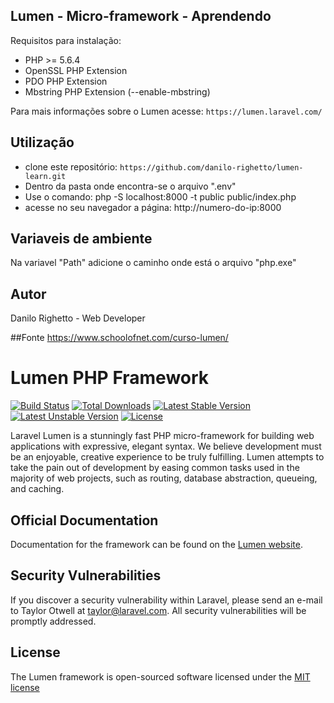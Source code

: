 ## Lumen - Micro-framework - Aprendendo
Requisitos para instalação:

* PHP >= 5.6.4
* OpenSSL PHP Extension
* PDO PHP Extension
* Mbstring PHP Extension (--enable-mbstring)

Para mais informações sobre o Lumen acesse: `https://lumen.laravel.com/`

## Utilização
* clone este repositório: `https://github.com/danilo-righetto/lumen-learn.git`
* Dentro da pasta onde encontra-se o arquivo ".env"
* Use o comando: php -S localhost:8000 -t public public/index.php
* acesse no seu navegador a página: http://numero-do-ip:8000

## Variaveis de ambiente
Na variavel "Path" adicione o caminho onde está o arquivo "php.exe"

## Autor
Danilo Righetto - Web Developer

##Fonte
https://www.schoolofnet.com/curso-lumen/

# Lumen PHP Framework

[![Build Status](https://travis-ci.org/laravel/lumen-framework.svg)](https://travis-ci.org/laravel/lumen-framework)
[![Total Downloads](https://poser.pugx.org/laravel/lumen-framework/d/total.svg)](https://packagist.org/packages/laravel/lumen-framework)
[![Latest Stable Version](https://poser.pugx.org/laravel/lumen-framework/v/stable.svg)](https://packagist.org/packages/laravel/lumen-framework)
[![Latest Unstable Version](https://poser.pugx.org/laravel/lumen-framework/v/unstable.svg)](https://packagist.org/packages/laravel/lumen-framework)
[![License](https://poser.pugx.org/laravel/lumen-framework/license.svg)](https://packagist.org/packages/laravel/lumen-framework)

Laravel Lumen is a stunningly fast PHP micro-framework for building web applications with expressive, elegant syntax. We believe development must be an enjoyable, creative experience to be truly fulfilling. Lumen attempts to take the pain out of development by easing common tasks used in the majority of web projects, such as routing, database abstraction, queueing, and caching.

## Official Documentation

Documentation for the framework can be found on the [Lumen website](http://lumen.laravel.com/docs).

## Security Vulnerabilities

If you discover a security vulnerability within Laravel, please send an e-mail to Taylor Otwell at taylor@laravel.com. All security vulnerabilities will be promptly addressed.

## License

The Lumen framework is open-sourced software licensed under the [MIT license](http://opensource.org/licenses/MIT)
